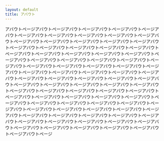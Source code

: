 ```yaml
---
layout: default
title: アバウト
---
```


アバウトページアバウトページアバウトページアバウトページアバウトページアバウトページアバウトページアバウトページアバウトページアバウトページアバウトページアバウトページアバウトページアバウトページアバウトページアバウトページアバウトページアバウトページアバウトページアバウトページアバウトページアバウトページアバウトページアバウトページアバウトページアバウトページアバウトページアバウトページアバウトページアバウトページアバウトページアバウトページアバウトページアバウトページアバウトページアバウトページアバウトページアバウトページアバウトページアバウトページアバウトページアバウトページアバウトページアバウトページアバウトページアバウトページアバウトページアバウトページアバウトページアバウトページアバウトページアバウトページアバウトページアバウトページアバウトページアバウトページアバウトページアバウトページアバウトページアバウトページアバウトページアバウトページアバウトページアバウトページアバウトページアバウトページアバウトページアバウトページアバウトページアバウトページアバウトページアバウトページアバウトページアバウトページアバウトページアバウトページアバウトページアバウトページアバウトページアバウトページアバウトページアバウトページアバウトページアバウトページアバウトページアバウトページアバウトページアバウトページアバウトページ
